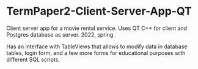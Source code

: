 # TermPaper2-Client-Server-App-QT
Client server app for a movie rental service. Uses QT C++ for client and Postgres database as server. 2022, spring.

Has an interface with TableViews that allows to modify data in database tables, login form, and a few more forms for educational purposes with different SQL scripts.
